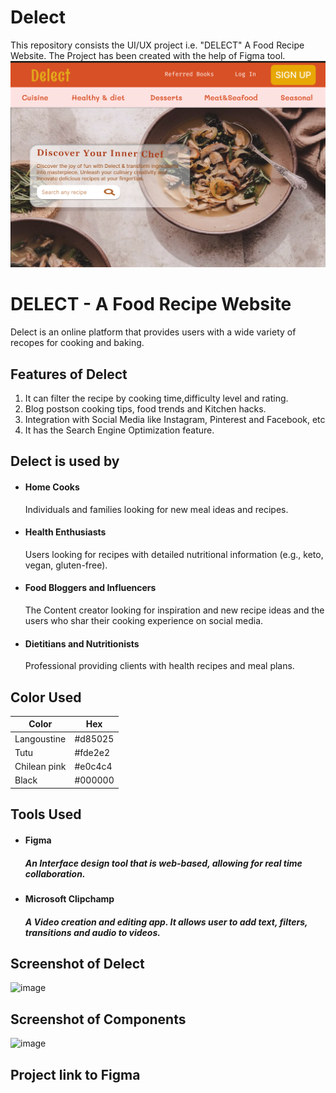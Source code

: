 # Delect
This repository consists the UI/UX project i.e. "DELECT" A Food Recipe Website. The Project has been created with the help of Figma tool.
![image alt](https://github.com/Kratigupta80-create/Kratiguptarepo-1/blob/522c1a153b1882f60fa96a2b82d704064a5ed8f1/Screenshot%202024-07-14%20161856.png)


# DELECT - A Food Recipe Website
Delect is an online platform that provides users with a wide variety of recopes for cooking and baking.
## Features of Delect

1. It can filter the recipe by cooking time,difficulty level and rating. 
2. Blog postson cooking tips, food trends and    Kitchen hacks.
3. Integration with Social Media like Instagram, Pinterest and Facebook, etc
4. It has the Search Engine Optimization feature.




## Delect is used by

- #### Home Cooks
   Individuals and families looking for new meal ideas and recipes. 
- #### Health Enthusiasts
  Users looking for recipes with detailed nutritional information (e.g., keto, vegan, gluten-free).
- #### Food Bloggers and Influencers
  The Content creator looking for inspiration and new recipe ideas and the users who shar their cooking experience on social media.
- #### Dietitians and Nutritionists
  Professional providing clients with health recipes and meal plans.
  



## Color Used

| Color             | Hex                                                                |
| ----------------- | ------------------------------------------------------------------ |
| Langoustine |  #d85025 |
| Tutu |  #fde2e2 |
| Chilean pink | #e0c4c4 |
| Black | #000000 |


## Tools Used

- #### Figma 
  ##### An Interface design tool that is web-based, allowing for real time collaboration.
  
- #### Microsoft Clipchamp
  ##### A Video creation and editing app. It allows user to add text, filters, transitions and audio to videos.
## Screenshot of Delect
  ![image](https://github.com/user-attachments/assets/d5ae5531-1b1d-42a7-b52b-d23a8fb401da)

## Screenshot of Components
  ![image](https://github.com/user-attachments/assets/921d3599-8d1b-4660-8517-82be491f7f3d)

## Project link to Figma



   
